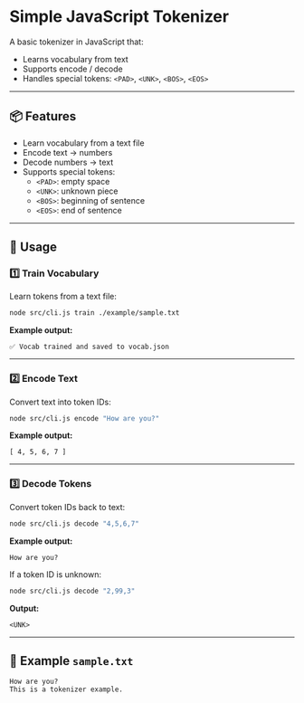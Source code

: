 # Simple JavaScript Tokenizer

A basic tokenizer in JavaScript that:

- Learns vocabulary from text
- Supports encode / decode
- Handles special tokens: `<PAD>`, `<UNK>`, `<BOS>`, `<EOS>`

---

## 📦 Features

- Learn vocabulary from a text file
- Encode text → numbers
- Decode numbers → text
- Supports special tokens:
  - `<PAD>`: empty space
  - `<UNK>`: unknown piece
  - `<BOS>`: beginning of sentence
  - `<EOS>`: end of sentence

---

## 🚀 Usage

### 1️⃣ Train Vocabulary

Learn tokens from a text file:

```bash
node src/cli.js train ./example/sample.txt
```

**Example output:**

```
✅ Vocab trained and saved to vocab.json
```

---

### 2️⃣ Encode Text

Convert text into token IDs:

```bash
node src/cli.js encode "How are you?"
```

**Example output:**

```
[ 4, 5, 6, 7 ]
```

---

### 3️⃣ Decode Tokens

Convert token IDs back to text:

```bash
node src/cli.js decode "4,5,6,7"
```

**Example output:**

```
How are you?
```

If a token ID is unknown:

```bash
node src/cli.js decode "2,99,3"
```

**Output:**

```
<UNK>
```

---

## 📝 Example `sample.txt`

```
How are you?
This is a tokenizer example.
```
